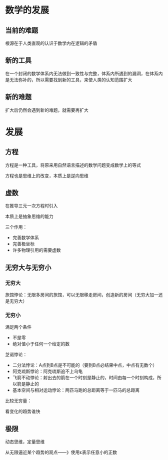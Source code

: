 # 数学的发展

## 当前的难题

根源在于人类直观的认识于数学内在逻辑的矛盾

## 新的工具

在一个封闭的数学体系内无法做到一致性与完整，体系内所遇到的漏洞，在体系内是无法弥补的，所以需要找到新的工具，来使人类的认知范围扩大

## 新的难题

扩大后仍然会遇到新的难题，就需要再扩大

# 发展

## 方程

方程是一种工具，将原来用自然语言描述的数学问题变成数学上的等式

方程也是思维上的改变，本质上是逆向思维

## 虚数

在推导三元一次方程时引入

本质上是抽象思维的能力

三个作用：

* 完善数学体系
* 完善极坐标
* 许多物理引用的需要虚数

## 无穷大与无穷小

### 无穷大

旅馆悖论：无限多房间的旅馆，可以无限移走房间，创造新的房间（无穷大加一还是无穷大）

### 无穷小

满足两个条件

* 不是零
* 绝对值小于任何一个给定的数

芝诺悖论：

* 二分法悖论：A点到B点是不可能的（要到B点必结果中点，中点有无数个）
* 阿克琉斯悖论：阿克琉斯追不上乌龟
* 飞箭不动悖论：射出去的箭在一个时刻是静止的，时间由每一个时刻构成，所以箭是静止的
* 基本空间与相对运动悖论：两匹马跑的总距离等于一匹马的总距离

比较无穷量：

看变化的趋势谁快

## 极限

动态思维，定量思维

从无限逼近某个趋势的观点——》使用ε表示任意小的正数